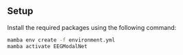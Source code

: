 ## Setup

Install the required packages using the following command:

```bash
mamba env create -f environment.yml
mamba activate EEGModalNet
```
